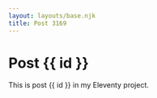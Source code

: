 ```yaml
---
layout: layouts/base.njk
title: Post 3169
---
```


# Post {{ id }}

This is post {{ id }} in my Eleventy project.
